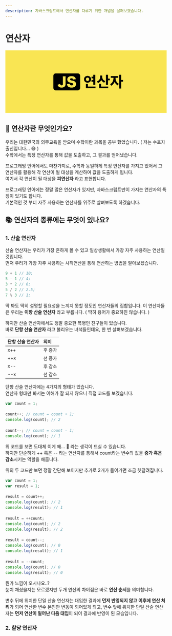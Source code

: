 ```yaml
---
description: 자바스크립트에서 연산자를 다루기 위한 개념을 살펴보겠습니다.
---
```


# 연산자

![](../.gitbook/assets/operator.png)

## 🤔 연산자란 무엇인가요?

우리는 대한민국의 의무교육을 받으며 수학이란 과목을 공부 했었습니다. \( 저는 수포자 출신입니다... 😅  \)  
수학에서는 특정 연산자를 통해 값을 도출하고, 그 결과를 얻어냈습니다.

프로그래밍 언어에서도 마찬가지로, 수학과 동일하게 특정 연산자를 가지고 있어서 그 연산자를 활용해 각 연산이 될 대상을 계산하여 값을 도출하게 됩니다.  
여기서 각 연산이 될 대상을 **피연산자** 라고 표현합니다. 

프로그래밍 언어에는 정말 많은 연산자가 있지만, 자바스크립트만이 가지는 연산자의 특징이 있기도 합니다.  
기본적인 것 부터 자주 사용하는 연산자를 위주로 살펴보도록 하겠습니다.

## 📚 연산자의 종류에는 무엇이 있나요?

### 1. 산술 연산자

산술 연산자는 우리가 가장 흔하게 볼 수 있고 일상생활에서 가장 자주 사용하는 연산일 것입니다.  
먼저 우리가 가장 자주 사용하는 사칙연산을 통해 연산하는 방법을 알아보겠습니다.

```javascript
9 + 1 // 10;
5 - 1 // 4;
3 * 2 // 6;
5 / 2 // 2.5;
7 % 3 // 1;
```

딱 봐도 딱히 설명할 필요성을 느끼지 못할 정도인 연산자들의 집합입니다. 이 연산자들은 우리는 **이항 산술 연산자** 라고 부릅니다. \( 딱히 용어가 중요하진 않습니다. \)

하지만 산술 연산자에서도 정말 중요한 복병인 친구들이 있습니다.  
바로 **단항 산술 연산자** 라고 불리우는 녀석들인데요, 한 번 살펴보겠습니다.

| 단항 산술 연산자 | 의미 |
| :--- | :--- |
| x++ | 후 증가 |
| ++x | 선 증가 |
| x-- | 후 감소 |
| --x | 선 감소 |

단항 산술 연산자에는 4가지의 형태가 있습니다.  
연산자 형태만 봐서는 이해가 잘 되지 않으니 직접 코드를 보겠습니다.

```javascript
var count = 1;

count++; // count = count + 1;
console.log(count); // 2

count--; // count = count - 1;
console.log(count); // 1
```

위 코드를 보면 도대체 이게 왜... 🤔  라는 생각이 드실 수 있습니다.  
하지만 단순하게 ++ 혹은 -- 라는 연산자를 통해서 count라는 변수의 값을 **증가 혹은 감소**시키는 역할을 해줍니다.

위의 두 코드만 보면 정말 간단해 보이지만 추가로 2개가 들어가면 조금 헷갈려집니다.

```javascript
var count = 1;
var result = 1;

result = count++;
console.log(count); // 2
console.log(result); // 1

result = ++count;
console.log(count); // 2
console.log(result); // 2

result = count--;
console.log(count); // 0
console.log(result); // 1

result = --count;
console.log(count); // 0
console.log(result); // 0
```

뭔가 느낌이 오시나요..?  
눈치 채셨을지는 모르겠지만 두개 연산의 차이점은 바로 **연산 순서**를 의미합니다.

변수 뒤에 위치한 단일 산술 연산자는 대입한 결과에 **먼저 반영되지 않고** **이후에 연산 처리**가 되어 연산한 변수 본인만 변동이 되어있게 되고, 변수 앞에 위치한 단일 산술 연산자는 **먼저 연산이 일어난 다음 대입**이 되어 결과에 반영이 된 모습입니다.

### 2. 할당 연산자




